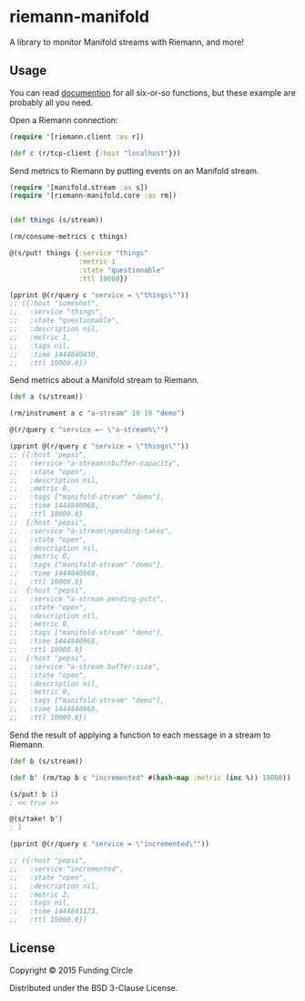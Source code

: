 # riemann-manifold

A library to monitor Manifold streams with Riemann, and more!

## Usage

You can read
[documention](https://fundingcircle.github.io/riemann-manifold) for
all six-or-so functions, but these example are probably all you need.

Open a Riemann connection:
````clojure
(require '[riemann.client :as r])

(def c (r/tcp-client {:host "localhost"}))
````

Send metrics to Riemann by putting events on an Manifold stream.

````clojure
(require '[manifold.stream :as s])
(require '[riemann-manifold.core :as rm])


(def things (s/stream))

(rm/consume-metrics c things)

@(s/put! things {:service "things"
                 :metric 1
                 :state "questionable"
                 :ttl 10000})

(pprint @(r/query c "service = \"things\""))
;; ({:host "someshot",
;;   :service "things",
;;   :state "questionable",
;;   :description nil,
;;   :metric 1,
;;   :tags nil,
;;   :time 1444840430,
;;   :ttl 10000.0})
````

Send metrics about a Manifold stream to Riemann.

````clojure
(def a (s/stream))

(rm/instrument a c "a-stream" 10 10 "demo")

@(r/query c "service =~ \"a-stream%\"")

(pprint @(r/query c "service = \"things\""))
;; ({:host "pepsi",
;;   :service "a-stream\nbuffer-capacity",
;;   :state "open",
;;   :description nil,
;;   :metric 0,
;;   :tags ["manifold-stream" "demo"],
;;   :time 1444840968,
;;   :ttl 10000.0}
;;  {:host "pepsi",
;;   :service "a-stream\npending-takes",
;;   :state "open",
;;   :description nil,
;;   :metric 0,
;;   :tags ["manifold-stream" "demo"],
;;   :time 1444840968,
;;   :ttl 10000.0}
;;  {:host "pepsi",
;;   :service "a-stream pending-puts",
;;   :state "open",
;;   :description nil,
;;   :metric 0,
;;   :tags ["manifold-stream" "demo"],
;;   :time 1444840968,
;;   :ttl 10000.0}
;;  {:host "pepsi",
;;   :service "a-stream buffer-size",
;;   :state "open",
;;   :description nil,
;;   :metric 0,
;;   :tags ["manifold-stream" "demo"],
;;   :time 1444840968,
;;   :ttl 10000.0})
````

Send the result of applying a function to each message in a stream to Riemann.

````clojure
(def b (s/stream))

(def b' (rm/tap b c "incremented" #(hash-map :metric (inc %)) 10000))

(s/put! b 1)
; << true >>

@(s/take! b')
; 1

(pprint @(r/query c "service = \"incremented\""))

;; ({:host "pepsi",
;;   :service "incremented",
;;   :state "open",
;;   :description nil,
;;   :metric 2,
;;   :tags nil,
;;   :time 1444841173,
;;   :ttl 10000.0})
````

## License

Copyright © 2015 Funding Circle

Distributed under the BSD 3-Clause License.
